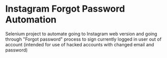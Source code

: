 # Instagram Forgot Password Automation
Selenium project to automate going to Instagram web version and going through "Forgot password" process to sign currently logged in user out of account (intended for use of hacked accounts with changed email and password)
